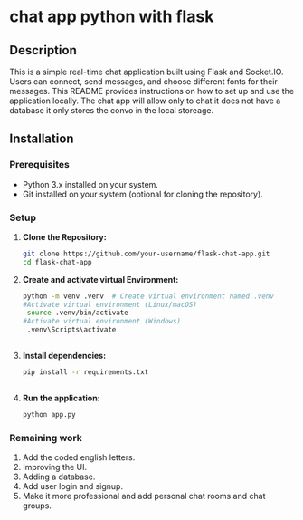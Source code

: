 ﻿# chat app python with flask
## Description
This is a simple real-time chat application built using Flask and Socket.IO. Users can connect, send messages, and choose different fonts for their messages. This README provides instructions on how to set up and use the application locally.
The chat app will allow only to chat it does not have a database it only stores the convo in the local storeage.

## Installation

### Prerequisites

- Python 3.x installed on your system.
- Git installed on your system (optional for cloning the repository).

### Setup

1. **Clone the Repository:**

   ```bash
   git clone https://github.com/your-username/flask-chat-app.git
   cd flask-chat-app
2. **Create and activate virtual Environment:**
   ```bash
   python -m venv .venv  # Create virtual environment named .venv
   #Activate virtual environment (Linux/macOS)
    source .venv/bin/activate  
   #Activate virtual environment (Windows)
    .venv\Scripts\activate 
    
3. **Install dependencies:**
   ```bash
   pip install -r requirements.txt
 
4. **Run the application:**
   ```bash
   python app.py


### Remaining work
1. Add the coded english letters.
2. Improving the UI.
3. Adding a database.
4. Add user login and signup.
5. Make it more professional and add personal chat rooms and chat groups.